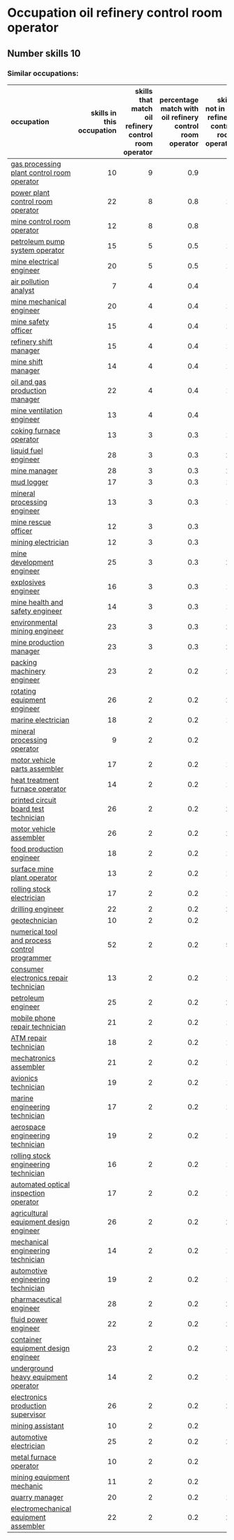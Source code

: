 # Occupation oil refinery control room operator
## Number skills 10
### Similar occupations:
| occupation                                                                                        |   skills in this occupation |   skills that match oil refinery control room operator |   percentage match with oil refinery control room operator |   skills not in oil refinery control room operator |
|:--------------------------------------------------------------------------------------------------|----------------------------:|-------------------------------------------------------:|-----------------------------------------------------------:|---------------------------------------------------:|
| [gas processing plant control room operator](gas_processing_plant_control_room_operator.md)       |                          10 |                                                      9 |                                                        0.9 |                                                  1 |
| [power plant control room operator](power_plant_control_room_operator.md)                         |                          22 |                                                      8 |                                                        0.8 |                                                 14 |
| [mine control room operator](mine_control_room_operator.md)                                       |                          12 |                                                      8 |                                                        0.8 |                                                  4 |
| [petroleum pump system operator](petroleum_pump_system_operator.md)                               |                          15 |                                                      5 |                                                        0.5 |                                                 10 |
| [mine electrical engineer](mine_electrical_engineer.md)                                           |                          20 |                                                      5 |                                                        0.5 |                                                 15 |
| [air pollution analyst](air_pollution_analyst.md)                                                 |                           7 |                                                      4 |                                                        0.4 |                                                  3 |
| [mine mechanical engineer](mine_mechanical_engineer.md)                                           |                          20 |                                                      4 |                                                        0.4 |                                                 16 |
| [mine safety officer](mine_safety_officer.md)                                                     |                          15 |                                                      4 |                                                        0.4 |                                                 11 |
| [refinery shift manager](refinery_shift_manager.md)                                               |                          15 |                                                      4 |                                                        0.4 |                                                 11 |
| [mine shift manager](mine_shift_manager.md)                                                       |                          14 |                                                      4 |                                                        0.4 |                                                 10 |
| [oil and gas production manager](oil_and_gas_production_manager.md)                               |                          22 |                                                      4 |                                                        0.4 |                                                 18 |
| [mine ventilation engineer](mine_ventilation_engineer.md)                                         |                          13 |                                                      4 |                                                        0.4 |                                                  9 |
| [coking furnace operator](coking_furnace_operator.md)                                             |                          13 |                                                      3 |                                                        0.3 |                                                 10 |
| [liquid fuel engineer](liquid_fuel_engineer.md)                                                   |                          28 |                                                      3 |                                                        0.3 |                                                 25 |
| [mine manager](mine_manager.md)                                                                   |                          28 |                                                      3 |                                                        0.3 |                                                 25 |
| [mud logger](mud_logger.md)                                                                       |                          17 |                                                      3 |                                                        0.3 |                                                 14 |
| [mineral processing engineer](mineral_processing_engineer.md)                                     |                          13 |                                                      3 |                                                        0.3 |                                                 10 |
| [mine rescue officer](mine_rescue_officer.md)                                                     |                          12 |                                                      3 |                                                        0.3 |                                                  9 |
| [mining electrician](mining_electrician.md)                                                       |                          12 |                                                      3 |                                                        0.3 |                                                  9 |
| [mine development engineer](mine_development_engineer.md)                                         |                          25 |                                                      3 |                                                        0.3 |                                                 22 |
| [explosives engineer](explosives_engineer.md)                                                     |                          16 |                                                      3 |                                                        0.3 |                                                 13 |
| [mine health and safety engineer](mine_health_and_safety_engineer.md)                             |                          14 |                                                      3 |                                                        0.3 |                                                 11 |
| [environmental mining engineer](environmental_mining_engineer.md)                                 |                          23 |                                                      3 |                                                        0.3 |                                                 20 |
| [mine production manager](mine_production_manager.md)                                             |                          23 |                                                      3 |                                                        0.3 |                                                 20 |
| [packing machinery engineer](packing_machinery_engineer.md)                                       |                          23 |                                                      2 |                                                        0.2 |                                                 21 |
| [rotating equipment engineer](rotating_equipment_engineer.md)                                     |                          26 |                                                      2 |                                                        0.2 |                                                 24 |
| [marine electrician](marine_electrician.md)                                                       |                          18 |                                                      2 |                                                        0.2 |                                                 16 |
| [mineral processing operator](mineral_processing_operator.md)                                     |                           9 |                                                      2 |                                                        0.2 |                                                  7 |
| [motor vehicle parts assembler](motor_vehicle_parts_assembler.md)                                 |                          17 |                                                      2 |                                                        0.2 |                                                 15 |
| [heat treatment furnace operator](heat_treatment_furnace_operator.md)                             |                          14 |                                                      2 |                                                        0.2 |                                                 12 |
| [printed circuit board test technician](printed_circuit_board_test_technician.md)                 |                          26 |                                                      2 |                                                        0.2 |                                                 24 |
| [motor vehicle assembler](motor_vehicle_assembler.md)                                             |                          26 |                                                      2 |                                                        0.2 |                                                 24 |
| [food production engineer](food_production_engineer.md)                                           |                          18 |                                                      2 |                                                        0.2 |                                                 16 |
| [surface mine plant operator](surface_mine_plant_operator.md)                                     |                          13 |                                                      2 |                                                        0.2 |                                                 11 |
| [rolling stock electrician](rolling_stock_electrician.md)                                         |                          17 |                                                      2 |                                                        0.2 |                                                 15 |
| [drilling engineer](drilling_engineer.md)                                                         |                          22 |                                                      2 |                                                        0.2 |                                                 20 |
| [geotechnician](geotechnician.md)                                                                 |                          10 |                                                      2 |                                                        0.2 |                                                  8 |
| [numerical tool and process control programmer](numerical_tool_and_process_control_programmer.md) |                          52 |                                                      2 |                                                        0.2 |                                                 50 |
| [consumer electronics repair technician](consumer_electronics_repair_technician.md)               |                          13 |                                                      2 |                                                        0.2 |                                                 11 |
| [petroleum engineer](petroleum_engineer.md)                                                       |                          25 |                                                      2 |                                                        0.2 |                                                 23 |
| [mobile phone repair technician](mobile_phone_repair_technician.md)                               |                          21 |                                                      2 |                                                        0.2 |                                                 19 |
| [ATM repair technician](ATM_repair_technician.md)                                                 |                          18 |                                                      2 |                                                        0.2 |                                                 16 |
| [mechatronics assembler](mechatronics_assembler.md)                                               |                          21 |                                                      2 |                                                        0.2 |                                                 19 |
| [avionics technician](avionics_technician.md)                                                     |                          19 |                                                      2 |                                                        0.2 |                                                 17 |
| [marine engineering technician](marine_engineering_technician.md)                                 |                          17 |                                                      2 |                                                        0.2 |                                                 15 |
| [aerospace engineering technician](aerospace_engineering_technician.md)                           |                          19 |                                                      2 |                                                        0.2 |                                                 17 |
| [rolling stock engineering technician](rolling_stock_engineering_technician.md)                   |                          16 |                                                      2 |                                                        0.2 |                                                 14 |
| [automated optical inspection operator](automated_optical_inspection_operator.md)                 |                          17 |                                                      2 |                                                        0.2 |                                                 15 |
| [agricultural equipment design engineer](agricultural_equipment_design_engineer.md)               |                          26 |                                                      2 |                                                        0.2 |                                                 24 |
| [mechanical engineering technician](mechanical_engineering_technician.md)                         |                          14 |                                                      2 |                                                        0.2 |                                                 12 |
| [automotive engineering technician](automotive_engineering_technician.md)                         |                          19 |                                                      2 |                                                        0.2 |                                                 17 |
| [pharmaceutical engineer](pharmaceutical_engineer.md)                                             |                          28 |                                                      2 |                                                        0.2 |                                                 26 |
| [fluid power engineer](fluid_power_engineer.md)                                                   |                          22 |                                                      2 |                                                        0.2 |                                                 20 |
| [container equipment design engineer](container_equipment_design_engineer.md)                     |                          23 |                                                      2 |                                                        0.2 |                                                 21 |
| [underground heavy equipment operator](underground_heavy_equipment_operator.md)                   |                          14 |                                                      2 |                                                        0.2 |                                                 12 |
| [electronics production supervisor](electronics_production_supervisor.md)                         |                          26 |                                                      2 |                                                        0.2 |                                                 24 |
| [mining assistant](mining_assistant.md)                                                           |                          10 |                                                      2 |                                                        0.2 |                                                  8 |
| [automotive electrician](automotive_electrician.md)                                               |                          25 |                                                      2 |                                                        0.2 |                                                 23 |
| [metal furnace operator](metal_furnace_operator.md)                                               |                          10 |                                                      2 |                                                        0.2 |                                                  8 |
| [mining equipment mechanic](mining_equipment_mechanic.md)                                         |                          11 |                                                      2 |                                                        0.2 |                                                  9 |
| [quarry manager](quarry_manager.md)                                                               |                          20 |                                                      2 |                                                        0.2 |                                                 18 |
| [electromechanical equipment assembler](electromechanical_equipment_assembler.md)                 |                          22 |                                                      2 |                                                        0.2 |                                                 20 |
